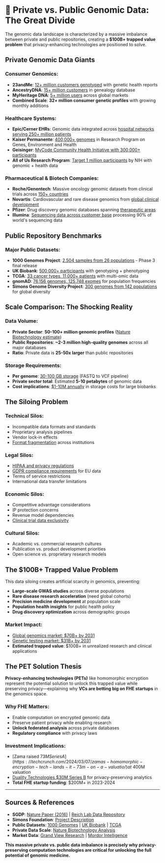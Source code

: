 # 🏢 Private vs. Public Genomic Data: The Great Divide

The genomic data landscape is characterized by a massive imbalance between private and public repositories, creating a **$100B+ trapped value problem** that privacy-enhancing technologies are positioned to solve.

## Private Genomic Data Giants

### Consumer Genomics:
- **23andMe**: [12+ million customers genotyped](https://investors.23andme.com/) with genetic health reports
- **AncestryDNA**: [15+ million customers](https://www.ancestry.com/corporate/) in genealogy database  
- **MyHeritage DNA**: [5+ million users](https://www.myheritage.com/dna) across global markets
- **Combined Scale**: **32+ million consumer genetic profiles** with growing monthly additions

### Healthcare Systems:
- **Epic/Cerner EHRs**: Genomic data integrated across [hospital networks serving 250+ million patients](https://www.epic.com/about)
- **Kaiser Permanente**: [400,000+ genomes](https://divisionofresearch.kaiserpermanente.org/projects/genetic-epidemiology-research-study-on-adult-health-and-aging) in Research Program on Genes, Environment and Health
- **Geisinger**: [MyCode Community Health Initiative with 300,000+ participants](https://www.geisinger.org/research/centers-institutes/autism-developmental-medicine-institute/mycode)
- **All of Us Research Program**: [Target 1 million participants](https://www.nih.gov/research-training/allofus-research-program) by NIH with genomic + health data

### Pharmaceutical & Biotech Companies:
- **Roche/Genentech**: Massive oncology genomic datasets from clinical trials across [150+ countries](https://www.roche.com/about/business/pharmaceuticals)
- **Novartis**: Cardiovascular and rare disease genomics from [global clinical development](https://www.novartis.com/research-development)
- **Pfizer**: Drug discovery genomic databases spanning [therapeutic areas](https://www.pfizer.com/science/research-development)
- **Illumina**: [Sequencing data across customer base](https://www.illumina.com/science/technology/next-generation-sequencing.html) processing 90% of world's sequencing data

## Public Repository Benchmarks

### Major Public Datasets:
- **1000 Genomes Project**: [2,504 samples from 26 populations](https://www.internationalgenome.org/data-portal/data-collection/phase-3) - Phase 3 final release
- **UK Biobank**: [500,000+ participants](https://www.ukbiobank.ac.uk/) with genotyping + phenotyping
- **TCGA**: [33 cancer types, 11,000+ patients](https://portal.gdc.cancer.gov/) with multi-omic data
- **gnomAD**: [76,156 genomes, 125,748 exomes](https://gnomad.broadinstitute.org/) for population frequencies
- **Simons Genome Diversity Project**: [300 genomes from 142 populations](https://www.nature.com/articles/nature18964) for global diversity

## Scale Comparison: The Shocking Reality

### **Data Volume:**
- **Private Sector**: **50-100+ million genomic profiles** ([Nature Biotechnology estimate](https://www.nature.com/articles/s41587-019-0340-7))
- **Public Repositories**: **~2-3 million high-quality genomes** across all major databases
- **Ratio**: Private data is **25-50x larger** than public repositories

### **Storage Requirements:**
- **Per genome**: [30-100 GB storage](https://www.illumina.com/science/technology/next-generation-sequencing/beginners/ngs-data-analysis.html) (FASTQ to VCF pipeline)
- **Private sector total**: Estimated **5-10 petabytes** of genomic data
- **Cost implications**: [$1-10M annually](https://www.genome.gov/about-genomics/fact-sheets/Genomic-Data-Science) in storage costs for large biobanks

## The Siloing Problem

### **Technical Silos:**
- Incompatible data formats and standards
- Proprietary analysis pipelines
- Vendor lock-in effects
- [Format fragmentation](https://www.ga4gh.org/news/ga4gh-publishes-technical-standards-to-enable-federated-human-genomic-data-sharing/) across institutions

### **Legal Silos:**
- [HIPAA and privacy regulations](https://www.hhs.gov/hipaa/for-professionals/privacy/laws-regulations/index.html)
- [GDPR compliance requirements](https://gdpr.eu/what-is-gdpr/) for EU data
- Terms of service restrictions
- International data transfer limitations

### **Economic Silos:**
- Competitive advantage considerations
- IP protection concerns
- Revenue model dependencies
- [Clinical trial data exclusivity](https://www.fda.gov/drugs/development-approval-process-drugs/frequently-asked-questions-patents-and-exclusivity)

### **Cultural Silos:**
- Academic vs. commercial research cultures
- Publication vs. product development priorities  
- Open science vs. proprietary research models

## The $100B+ Trapped Value Problem

This data siloing creates artificial scarcity in genomics, preventing:

- **Large-scale GWAS studies** across diverse populations
- **Rare disease research acceleration** (need global cohorts)
- **Precision medicine development** at population scale
- **Population health insights** for public health policy
- **Drug discovery optimization** across demographic groups

### **Market Impact:**
- [Global genomics market: $70B+ by 2031](https://www.grandviewresearch.com/press-release/genomics-market-analysis)
- [Genetic testing market: $31B+ by 2031](https://www.mordorintelligence.com/industry-reports/global-genetic-testing-market-industry)
- **Estimated trapped value**: $100B+ in unrealized research and clinical applications

## The PET Solution Thesis

**Privacy-enhancing technologies (PETs)** like homomorphic encryption represent the potential solution to unlock this trapped value while preserving privacy—explaining why **VCs are betting big on FHE startups** in the genomics space.

### **Why FHE Matters:**
- Enable computation on encrypted genomic data
- Preserve patient privacy while enabling research
- **Unlock federated analysis** across private databases
- **Regulatory compliance** with privacy laws

### **Investment Implications:**
- [Zama raised $73M Series A](https://techcrunch.com/2024/03/07/zamas-homomorphic-encryption-tech-lands-it-73m-on-a-valuatio/) at ~$400M valuation
- [Duality Technologies $30M Series B](https://www.dualitytech.com/duality-technologies-secures-30-million-in-series-b-funding/) for privacy-preserving analytics
- **Total FHE startup funding**: $200M+ in 2023-2024

---

## Sources & References

- **SGDP**: [Nature Paper (2016)](https://www.nature.com/articles/nature18964) | [Reich Lab Data Repository](https://reichdata.hms.harvard.edu/pub/datasets/sgdp/)
- **Simons Foundation**: [Project Description](https://www.simonsfoundation.org/2013/12/23/simons-genome-diversity-project)
- **Public Datasets**: [1000 Genomes](https://www.internationalgenome.org/) | [UK Biobank](https://www.ukbiobank.ac.uk/) | [TCGA](https://portal.gdc.cancer.gov/)
- **Private Data Scale**: [Nature Biotechnology Analysis](https://www.nature.com/articles/s41587-019-0340-7)
- **Market Data**: [Grand View Research](https://www.grandviewresearch.com/press-release/genomics-market-analysis) | [Mordor Intelligence](https://www.mordorintelligence.com/industry-reports/global-genetic-testing-market-industry)

**This massive private vs. public data imbalance is precisely why privacy-preserving computation technologies are critical for unlocking the full potential of genomic medicine.**